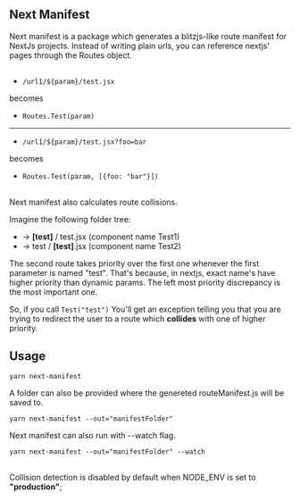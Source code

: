## Next Manifest

Next manifest is a package which generates a blitzjs-like route manifest for NextJs projects.
Instead of writing plain urls, you can reference nextjs' pages through the Routes object.

##

- `/url1/${param}/test.jsx`

becomes

- `Routes.Test(param)`

---

- `/url1/${param}/test.jsx?foo=bar`

becomes

- `Routes.Test(param, [{foo: "bar"}])`

##

Next manifest also calculates route collisions.

Imagine the following folder tree:

- -> **[test]** / test.jsx (component name Test1)
- -> test / **[test]**.jsx (component name Test2)

The second route takes priority over the first one whenever the first parameter is named "test". That's because, in nextjs, exact name's have higher priority than dynamic params. The left most priority discrepancy is the most important one.

So, if you call
`Test("test")`
You'll get an exception telling you that you are trying to redirect the user to a route which **collides** with one of higher priority.

## Usage

`yarn next-manifest`

A folder can also be provided where the genereted routeManifest.js will be saved to.

`yarn next-manifest --out="manifestFolder"`

Next manifest can also run with --watch flag.

`yarn next-manifest --out="manifestFolder" --watch`

##

Collision detection is disabled by default when NODE_ENV is set to **"production"**;
